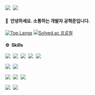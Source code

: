 <a href="https://www.notion.so/hyeokjoon/Hyeokjoon-Kong-18ffc21d2fa24765aef62b9aae730e55"><img src="https://img.shields.io/badge/Hyeokjoon-000000?style=flat-square&logo=Notion&logoColor=white&link=https://www.notion.so/hyeokjoon/-18ffc21d2fa24765aef62b9aae730e55"/></a>&nbsp;
<a href="mailto:orijoon98@gmail.com"><img src="https://img.shields.io/badge/orijoon98@gmail.com-d14836?style=flat-square&logo=Gmail&logoColor=white&link=mailto:orijoon98@gmail.com"/></a>

#### 👋 &nbsp;안녕하세요. 소통하는 개발자 공혁준입니다. 

[![Top Langs](https://github-readme-stats.vercel.app/api/top-langs/?username=orijoon98&layout=compact)](https://github.com/anuraghazra/github-readme-stats)
[![Solved.ac
프로필](http://mazassumnida.wtf/api/generate_badge?boj=orijoon98)](https://solved.ac/orijoon98)

#### ⚙️ &nbsp;Skills

<img src="https://img.shields.io/badge/Java-007396?style=flat-square&logo=Java&logoColor=white">&nbsp;
<img src="https://img.shields.io/badge/Javascript-ffb13b?style=flat-square&logo=javascript&logoColor=white"/>&nbsp;
<img src="https://img.shields.io/badge/C++-00599C?style=flat-square&logo=C%2B%2B&logoColor=white">&nbsp;
<img src="https://img.shields.io/badge/HTML5-E34F26?style=flat-square&logo=HTML5&logoColor=white">&nbsp;
<img src="https://img.shields.io/badge/CSS3-1572B6?style=flat-square&logo=CSS3&logoColor=white">&nbsp;

<img src="https://img.shields.io/badge/Spring-6DB33F?style=flat-sqaure&logo=Spring&logoColor=white">&nbsp;
<img src="https://img.shields.io/badge/Node.js-339933?style=flat-sqaure&logo=Node.js&logoColor=white">&nbsp;

<img src="https://img.shields.io/badge/MySQL-4479A1?style=flat-sqaure&logo=MySQL&logoColor=white">&nbsp;
<img src="https://img.shields.io/badge/MongoDB-47A248?style=flat-sqaure&logo=MongoDB&logoColor=white">&nbsp;
<img src="https://img.shields.io/badge/Redis-DC382D?style=flat-sqaure&logo=Redis&logoColor=white">&nbsp;

<img src="https://img.shields.io/badge/Git-F05032?style=flat-sqaure&logo=Git&logoColor=white">&nbsp;
<img src="https://img.shields.io/badge/Docker-2496ED?style=flat-sqaure&logo=Docker&logoColor=white">&nbsp;
